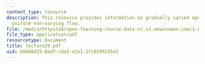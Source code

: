 ```yaml
---
content_type: resource
description: This resource provides information on gradually varied open channel flow,
  uniform non-varying flow.
file: /media/https%3A/open-learning-course-data-rc.s3.amazonaws.com/1-060-engineering-mechanics-ii-spring-2006/b6688d158adfcda3e2e12fc0299135d3_lecture29.pdf
file_type: application/pdf
resourcetype: Document
title: lecture29.pdf
uid: b6688d15-8adf-cda3-e2e1-2fc0299135d3
---
```

